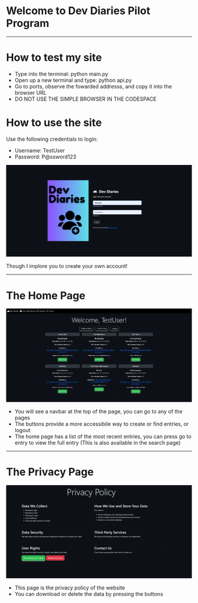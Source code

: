 # Welcome to Dev Diaries Pilot Program

---

# How to test my site

- Type into the terminal: python main.py
- Open up a new terminal and type: python api.py
- Go to ports, observe the fowarded addresss, and copy it into the browser URL
- DO NOT USE THE SIMPLE BROWSER IN THE CODESPACE

# How to use the site

Use the following credentials to login:

- Username: TestUser
- Password: P@ssword123

![Login Page](readme_photos/ss1.png)

Though I implore you to create your own account!

---

# The Home Page

![Home Page](readme_photos/ss2.png)

- You will see a navbar at the top of the page, you can go to any of the pages
- The buttons provide a more accessibile way to create or find entries, or logout
- The home page has a list of the most recent entries, you can press go to entry to view the full entry (This is also available in the search page)

---

# The Privacy Page

![Privacy Page](readme_photos/ss3.png)

- This page is the privacy policy of the website
- You can download or delete the data by pressing the buttons
